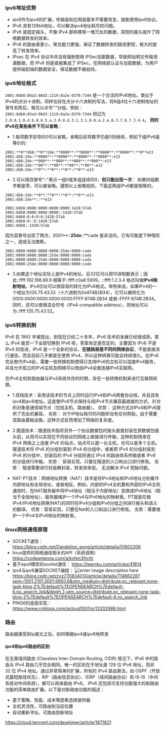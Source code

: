 
### ipv6地址优势

- ipv6作为ipv4的扩展，传输层和应用层基本不需要改变，就能使用ipv6协议。
- IPv6 具有128bit地址，可以解决ipv4地址耗尽的问题。
- IPv6 是固定报头，不像 IPv4 那样携带一堆冗长的数据，简短的报头提升了网络数据转发的效率。
- IPv6 的路由表更小，聚合能力更强，保证了数据转发的路径更短，极大的提高了转发效率。
- IPsec 在 IPv4 协议中并没有强制使用 IPSec加密数据，导致网站明文传输泄漏数据，而 IPv6 则是直接集成了 IPSec，在网络层认证与加密数据，为用户提供端到端的数据安全，保证数据不被劫持。

### ipv6地址格式
`2001:0db8:86a3:08d3:1319:8a2e:0370:7344` 是一个合法的IPv6地址。类似于IPv4的点分十进制，同样也存在点分十六进制的写法，将8组4位十六进制地址的冒号去除后，每位以点号“.”分组，例如： `2001:0db8:85a3:08d3:1319:8a2e:0370:7344` 则记为 `2.0.0.1.0.d.b.8.8.5.a.3.0.8.d.3.1.3.1.9.8.a.2.e.0.3.7.0.7.3.4.4`。
**同时IPv6在某些条件下可以省略**：

- 1.每项数字前导的0可以省略，省略后前导数字仍是0则继续，例如下组IPv6是等价的:
```
2001:**0**db8:**0**2de:**0000**:**0000**:**0000**:**0000**:**0**e13
2001:db8:2de:**0000**:**0000**:**0000**:**0000**:e13
2001:db8:2de:**000**:**000**:**000**:**000**:e13
2001:db8:2de:**00**:**00**:**00**:**00**:e13
2001:db8:2de:**0**:**0**:**0**:**0**:e13
```
- 2.可以用双冒号“::”表示一组0或多组连续的0，**但只能出现一次**：
如果四组数字都是零，可以被省略。遵照以上省略规则，下面这两组IPv6都是相等的。
```
2001:db8:2de:**0**:**0**:**0**:**0**:e13
2001:db8:2de**::**e13

2001:0db8:0000:0000:0000:0000:1428:57ab
2001:0db8:0000:0000:0000::1428:57ab
2001:0db8:0:0:0:0:1428:57ab
2001:0db8:0::0:1428:57ab
2001:0db8::1428:57ab
```
因为双冒号出现了两次，2001**::**25de**::**cade 是非法的。它有可能是下种情形之一，造成无法推断。
```
2001:0000:0000:0000:0000:25de:0000:cade
2001:0000:0000:0000:25de:0000:0000:cade
2001:0000:0000:25de:0000:0000:0000:cade
2001:0000:25de:0000:0000:0000:0000:cade
```
- 3.如果这个地址实际上是IPv4的地址，后32位可以用10进制数表示；因此::ffff:192.168.89.9 相等于::ffff:c0a8:5909。::ffff:1.2.3.4 格式叫做**IPv4映射地址**。IPv4位址可以很容易的转化为IPv6格式。举例来说，如果IPv4的一个地址为135.75.43.52（十六进制为0x874B2B34），它可以被转化为0000:0000:0000:0000:0000:FFFF:874B:2B34 或者::FFFF:874B:2B34。同时，还可以使用混合符号（IPv4-compatible address），则地址可以为::ffff:135.75.43.52。


### ipv6转换机制
IPv6 在 1992 年被提出，到现在已经二十多年，IPv6 技术的发展已经很成熟，那么 IPv4 能否一下全部切换到 IPv6 呢，答案肯定是否定的。主要因为 IPv6 不是 IPv4 的改进，IPv6 是一个全新的协议，**在链路层是不同的网络协议**，不能直接进行通信。而且目前几乎都是在使用 IPv4，所以这种转换可能会持续很久。在IPv6完全取代IPv4前，需要一些转换机制使得只支持IPv6的主机可以连接IPv4服务，并且允许孤立的IPv6主机及网络可以借由IPv4设施连接IPv6互联网。

在IPv6主机和路由器与IPv4系统共存的时期，存在一些转换机制来进行互联网转换。

- 1.双栈技术：采用该技术的节点上同时运行IPv4和IPv6两套协议栈，并且具有ipv4和ipv6地址。这是使IPv6节点保持与纯IPv4节点兼容最直接的方式，针对的对象是通信端节点（包括主机、路由器）。
优势： 这种方式对IPv4和IPv6提供了完全的兼容。
劣势： 对于IP地址耗尽的问题却没有任何帮助。由于需要双路由基础设施，这种方式反而增加了网络的复杂度。

- 2.隧道技术：隧道技术指将另外一个协议数据包的报头直接封装在原数据包报头前，从而可以实现在不同协议的网络上直接进行传输，这种机制用来在 IPv4 网络之上连接 IPv6 的站点，站点可以是一台主机，也可以是多个主机。隧道技术将 IPv6 的分组封装到 IPv4 的分组中，或者把 IPv4 的分组封装到 IPv6 的分组中，封装后的 IPv4 分组将通过 IPv4 的路由体系传输或者 IPv6 的分组进行传输。
优势： 容易实现，只要在隧道的入口和出口进行修改。
劣势： 隧道需要进行封装解封装，转发效率低。 无法解决 IPv4 短缺问题。

- NAT-PT技术：网络地址转换（NAT）技术是将IPv4地址和IPv6地址分别看作内部地址和全局地址，或者相反。例如，内部的IPv4主机要和外部的IPv6主机通信时，在NAT服务器中将IPv4地址（相当于内部地址）变换成IPv6地址（相当于全局地址），服务器维护一个IPv4与IPv6地址的映射表。PT就是在做IPv4/IPv6地址转换(NAT)的同时在IPv4分组和IPv6分组之间进行报头和语义的翻译。
优势：容易实现，只要在Nat的入口和出口进行修改。
劣势：需要维护一个IPv4与IPv6地址的映射表。


### linux网络通信原理

- SOCKET通信：
https://blog.csdn.net/Dandelion_gong/article/details/51602209
- linux提供的网络通信相关的API（系统调用）
https://codeantenna.com/a/knhm3HcItr
- 基于epoll模型的socket通信：
https://learnku.com/articles/41814
- ipv4与ipv6兼容SOCKET编程：
![enter image description here](/tencent/api/attachments/s3/url?attachmentid=4872931)
https://blog.csdn.net/zyz770834013/article/details/71486228?spm=1001.2101.3001.6650.6&utm_medium=distribute.pc_relevant.none-task-blog-2%7Edefault%7EOPENSEARCH%7Edefault-6.no_search_link&depth_1-utm_source=distribute.pc_relevant.none-task-blog-2%7Edefault%7EOPENSEARCH%7Edefault-6.no_search_link
- PING6的底层实现：
https://www.cnblogs.com/qcloud1001/p/12202988.html




### 路由
路由器接受到ip报文之后，如何根据ipv4或ipv6地转发
#### ipv4和ipv6路由的区别
在无类域间路由 (Classless Inter-Domain Routing, CIDR) 情况下，IPv6 中的路由与 IPv4 路由几乎完全相同。唯一的区别在于地址是 128 位 IPv6 地址，而非 32 位 IPv4 地址。通过非常简单的扩展，所有的 IPv4 路由算法，如 OSPF（开放式最短路径优先）、RIP（路由信息协议）、IDRP（域间路由协议）和 IS-IS（中间系统对中间系统），都可以用来路由 IPv6。
IPv6 还包括可支持功能强大的新路由功能的简单路由扩展。以下是对新路由功能的描述：

- 基于策略、性能、成本等因素选择提供器
- 主机灵活性，可路由到当前位置
- 自动重新寻址，可路由到新地址

https://cloud.tencent.com/developer/article/1671821
